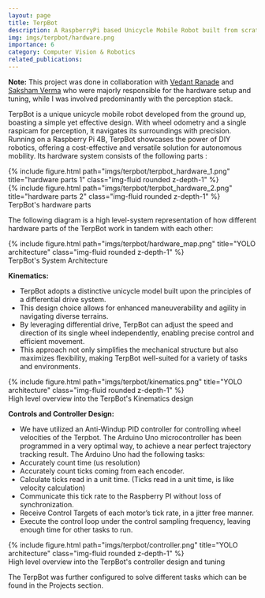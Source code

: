 ```yaml
---
layout: page
title: TerpBot
description: A RaspberryPi based Unicycle Mobile Robot built from scratch
img: imgs/terpbot/hardware.png
importance: 6
category: Computer Vision & Robotics
related_publications:
---
```


**Note:** This project was done in collaboration with <a href='https://github.com/vedran97'>Vedant Ranade</a> and <a href='https://github.com/SakshamV'>Saksham Verma</a> who were majorly responsible for the hardware setup and tuning, while I was involved predominantly with the perception stack.

TerpBot is a unique unicycle mobile robot developed from the ground up, boasting a simple yet effective design. With wheel odometry and a single raspicam for perception, it navigates its surroundings with precision. Running on a Raspberry Pi 4B, TerpBot showcases the power of DIY robotics, offering a cost-effective and versatile solution for autonomous mobility. Its hardware system consists of the following parts :

<div class="row">
    <div class="col-sm mt-3 mt-md-0">
        {% include figure.html path="imgs/terpbot/terpbot_hardware_1.png" title="hardware parts 1" class="img-fluid rounded z-depth-1" %}
    </div>
    <div class="col-sm mt-3 mt-md-0">
        {% include figure.html path="imgs/terpbot/terpbot_hardware_2.png" title="hardware parts 2" class="img-fluid rounded z-depth-1" %}
    </div>
</div>
<div class="caption">
    TerpBot's hardware parts
</div>


The following diagram is a high level-system representation of how different hardware parts of the TerpBot work in tandem with each other:

<div class="row justify-content-center">
    <div class="col-sm-auto mt-3 mt-md-0 text-center">
        {% include figure.html path="imgs/terpbot/hardware_map.png" title="YOLO architecture" class="img-fluid rounded z-depth-1" %}
    </div>
</div>
<div class="caption">
    TerpBot's System Architecture
</div>

**Kinematics:**
- TerpBot adopts a distinctive unicycle model built upon the principles of a differential drive system. 
- This design choice allows for enhanced maneuverability and agility in navigating diverse terrains. 
- By leveraging differential drive, TerpBot can adjust the speed and direction of its single wheel independently, enabling precise control and efficient movement. 
- This approach not only simplifies the mechanical structure but also maximizes flexibility, making TerpBot well-suited for a variety of tasks and environments.

<div class="row justify-content-center">
    <div class="col-sm-auto mt-3 mt-md-0 text-center">
        {% include figure.html path="imgs/terpbot/kinematics.png" title="YOLO architecture" class="img-fluid rounded z-depth-1" %}
    </div>
</div>
<div class="caption">
    High level overview into the TerpBot's Kinematics design
</div>

**Controls and Controller Design:**
- We have utilized an Anti-Windup PID controller for controlling wheel velocities of the Terpbot.  The Arduino Uno microcontroller has been programmed in a very optimal way, to achieve a near perfect trajectory tracking result. The Arduino Uno had the following tasks: 
- Accurately count time (us resolution)
- Accurately count ticks coming from each encoder. 
- Calculate ticks read in a unit time. (Ticks read in a unit time, is like velocity calculation)
- Communicate this tick rate to the Raspberry PI without loss of synchronization.
- Receive Control Targets of each motor’s tick rate, in a jitter free manner.
- Execute the control loop under the control sampling frequency, leaving enough time for other tasks to run.

<div class="row justify-content-center">
    <div class="col-sm-auto mt-3 mt-md-0 text-center">
        {% include figure.html path="imgs/terpbot/controller.png" title="YOLO architecture" class="img-fluid rounded z-depth-1" %}
    </div>
</div>
<div class="caption">
    High level overview into the TerpBot's controller design and tuning
</div>

The TerpBot was further configured to solve different tasks which can be found in the Projects section.
